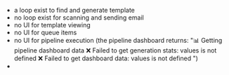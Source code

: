 - a loop exist to find and generate template
- no loop exist for scanning and sending email
- no UI for template viewing
- no UI for queue items
- no UI for pipeline execution (the pipeline dashboard returns: "📊 Getting pipeline dashboard data
  ❌ Failed to get generation stats: values is not defined
  ❌ Failed to get dashboard data: values is not defined
  ")
- 